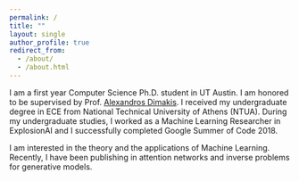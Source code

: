 ```yaml
---
permalink: /
title: ""
layout: single
author_profile: true
redirect_from:
  - /about/
  - /about.html
---
```


I am a first year Computer Science Ph.D. student in UT Austin.
I am honored to be supervised by Prof. [Alexandros Dimakis](https://users.ece.utexas.edu/~dimakis/).
I received my undergraduate degree in ECE from National Technical University of Athens (NTUA).
During my undergraduate studies, I worked as a Machine Learning Researcher in ExplosionAI
and I successfully completed Google Summer of Code 2018.

I am interested in the theory and the applications of Machine Learning.
Recently, I have been publishing in attention networks and inverse problems for generative models.

<!-- 
I am starting a [blog](/blog)! I want to share:
(i) annotated pre-prints of my own work, (ii) interesting open-problems, (iii) annotated versions of other people's papers. -->
